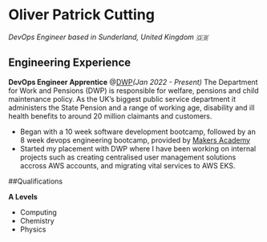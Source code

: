 # Oliver Patrick Cutting
*DevOps Engineer based in Sunderland, United Kingdom 🇬🇧* 

## Engineering Experience

**DevOps Engineer Apprentice** @[DWP](https://www.gov.uk/government/organisations/department-for-work-pensions)*(Jan 2022 - Present)*
The Department for Work and Pensions (DWP) is responsible for welfare, pensions and child maintenance policy. As the UK’s biggest public service department it administers the State Pension and a range of working age, disability and ill health benefits to around 20 million claimants and customers.

- Began with a 10 week software development bootcamp, followed by an 8 week devops engineering bootcamp, provided by [Makers Academy](https://makers.tech/)
- Started my placement with DWP where I have been working on internal projects such as creating centralised user management solutions accross AWS accounts, and migrating vital services to AWS EKS.

##Qualifications

**A Levels**

- Computing
- Chemistry
- Physics
